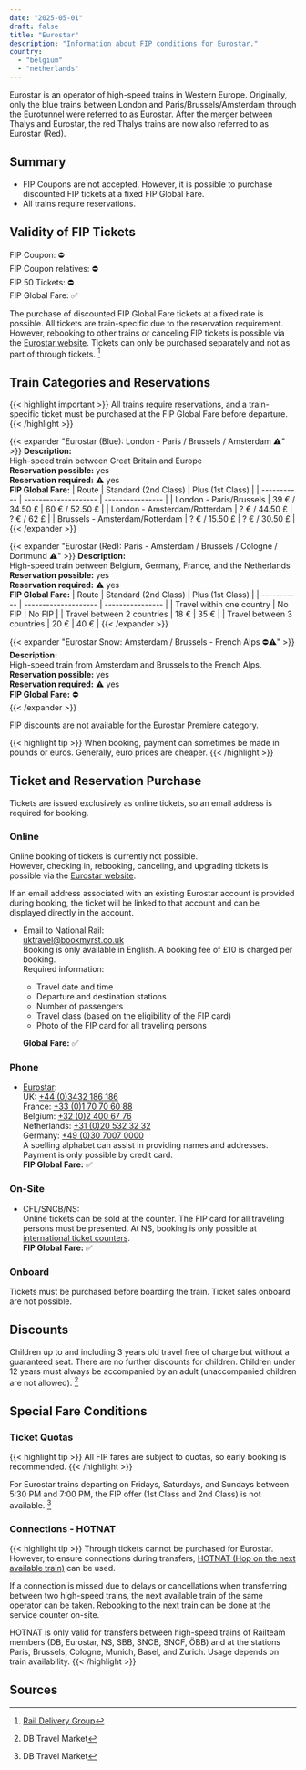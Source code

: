```yaml
---
date: "2025-05-01"
draft: false
title: "Eurostar"
description: "Information about FIP conditions for Eurostar."
country:
  - "belgium"
  - "netherlands"
---
```


Eurostar is an operator of high-speed trains in Western Europe. Originally, only the blue trains between London and Paris/Brussels/Amsterdam through the Eurotunnel were referred to as Eurostar. After the merger between Thalys and Eurostar, the red Thalys trains are now also referred to as Eurostar (Red).

## Summary

- FIP Coupons are not accepted. However, it is possible to purchase discounted FIP tickets at a fixed FIP Global Fare.
- All trains require reservations.

## Validity of FIP Tickets

FIP Coupon: ⛔  
FIP Coupon relatives: ⛔  
FIP 50 Tickets: ⛔  
FIP Global Fare: ✅

The purchase of discounted FIP Global Fare tickets at a fixed rate is possible. All tickets are train-specific due to the reservation requirement. However, rebooking to other trains or canceling FIP tickets is possible via the [Eurostar website](https://www.eurostar.com/). Tickets can only be purchased separately and not as part of through tickets. [^1]

## Train Categories and Reservations

{{< highlight important >}}
All trains require reservations, and a train-specific ticket must be purchased at the FIP Global Fare before departure.  
{{< /highlight >}}

{{< expander "Eurostar (Blue): London - Paris / Brussels / Amsterdam ⚠️" >}}
**Description:**  
High-speed train between Great Britain and Europe  
**Reservation possible:** yes  
**Reservation required:** ⚠️ yes  
**FIP Global Fare:**
| Route       | Standard (2nd Class) | Plus (1st Class) |
| ----------- | -------------------- | ---------------- |
| London - Paris/Brussels | 39 € / 34.50 £ | 60 € / 52.50 £ |
| London - Amsterdam/Rotterdam | ? € / 44.50 £ | ? € / 62 £ |
| Brussels - Amsterdam/Rotterdam  | ? € / 15.50 £ | ? € / 30.50 £ |
{{< /expander >}}

{{< expander "Eurostar (Red): Paris - Amsterdam / Brussels / Cologne / Dortmund ⚠️" >}}
**Description:**  
High-speed train between Belgium, Germany, France, and the Netherlands    
**Reservation possible:** yes  
**Reservation required:** ⚠️ yes  
**FIP Global Fare:**
| Route       | Standard (2nd Class) | Plus (1st Class) |
| ----------- | -------------------- | ---------------- |
| Travel within one country | No FIP | No FIP |
| Travel between 2 countries | 18 € | 35 € |
| Travel between 3 countries | 20 € | 40 € |
{{< /expander >}}

{{< expander "Eurostar Snow: Amsterdam / Brussels - French Alps ⛔⚠️" >}}
**Description:**  
High-speed train from Amsterdam and Brussels to the French Alps.  
**Reservation possible:** yes  
**Reservation required:** ⚠️ yes  
**FIP Global Fare:** ⛔  
{{< /expander >}}

FIP discounts are not available for the Eurostar Premiere category.

{{< highlight tip >}}
When booking, payment can sometimes be made in pounds or euros. Generally, euro prices are cheaper.
{{< /highlight >}}

## Ticket and Reservation Purchase

Tickets are issued exclusively as online tickets, so an email address is required for booking.

### Online

Online booking of tickets is currently not possible.  
However, checking in, rebooking, canceling, and upgrading tickets is possible via the [Eurostar website](https://www.eurostar.com/).

If an email address associated with an existing Eurostar account is provided during booking, the ticket will be linked to that account and can be displayed directly in the account.

- Email to National Rail:  
  [uktravel@bookmyrst.co.uk](mailto:uktravel@bookmyrst.co.uk)  
  Booking is only available in English. A booking fee of £10 is charged per booking.  
  Required information:
  - Travel date and time
  - Departure and destination stations
  - Number of passengers
  - Travel class (based on the eligibility of the FIP card)
  - Photo of the FIP card for all traveling persons  

  **Global Fare:** ✅

### Phone
- [Eurostar](https://www.eurostar.com/rw-en/contact-us/eurostar-contact-details):  
  UK: [+44 (0)3432 186 186](tel:+443432186186)  
  France: [+33 (0)1 70 70 60 88](tel:+33170706088)  
  Belgium: [+32 (0)2 400 67 76](tel:+3224006776)  
  Netherlands: [+31 (0)20 532 32 32](tel:+31205323232)  
  Germany: [+49 (0)30 7007 0000](tel:+493070070000)  
  A spelling alphabet can assist in providing names and addresses. Payment is only possible by credit card.  
  **FIP Global Fare:** ✅  

### On-Site

- CFL/SNCB/NS:  
  Online tickets can be sold at the counter. The FIP card for all traveling persons must be presented. At NS, booking is only possible at [international ticket counters](https://www.nsinternational.com/en/tickets/opening-hours-ticket-and-service-shops).  
  **FIP Global Fare:** ✅  

### Onboard

Tickets must be purchased before boarding the train. Ticket sales onboard are not possible.

## Discounts

Children up to and including 3 years old travel free of charge but without a guaranteed seat. There are no further discounts for children. Children under 12 years must always be accompanied by an adult (unaccompanied children are not allowed). [^2]

## Special Fare Conditions

### Ticket Quotas

{{< highlight tip >}}
All FIP fares are subject to quotas, so early booking is recommended.
{{< /highlight >}}

For Eurostar trains departing on Fridays, Saturdays, and Sundays between 5:30 PM and 7:00 PM, the FIP offer (1st Class and 2nd Class) is not available. [^2]

### Connections - HOTNAT

{{< highlight tip >}}
Through tickets cannot be purchased for Eurostar. However, to ensure connections during transfers, [HOTNAT (Hop on the next available train)](https://www.railteam.eu/de/am-i-eligible-for-hotnat/) can be used.

If a connection is missed due to delays or cancellations when transferring between two high-speed trains, the next available train of the same operator can be taken. Rebooking to the next train can be done at the service counter on-site.

HOTNAT is only valid for transfers between high-speed trains of Railteam members (DB, Eurostar, NS, SBB, SNCB, SNCF, ÖBB) and at the stations Paris, Brussels, Cologne, Munich, Basel, and Zurich. Usage depends on train availability.
{{< /highlight >}}

## Sources

[^1]: [Rail Delivery Group](https://www.raildeliverygroup.com/rst/europe-and-fip.html)
[^2]: DB Travel Market
